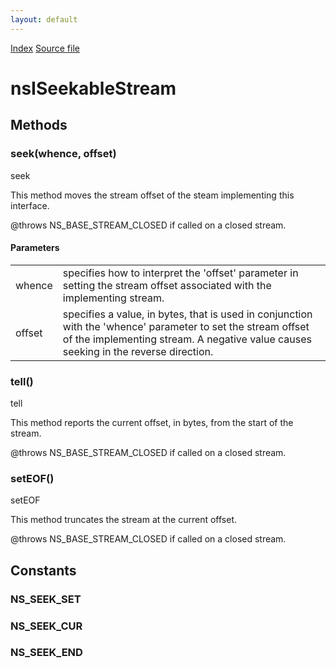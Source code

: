 ```yaml
---
layout: default
---
```

<div id='links'><a href="../index.html">Index</a>
<a href="http://dxr.mozilla.org/mozilla-central/source/xpcom/io/nsISeekableStream.idl">Source file</a>
</div>

# nsISeekableStream #

## Methods ##

### seek(whence, offset) ###
  
 seek  
  
 This method moves the stream offset of the steam implementing this  
 interface.  
  
      
  
  @throws NS_BASE_STREAM_CLOSED if called on a closed stream.  
  

#### Parameters ####

<table>

<tr>
<td>whence</td>
<td>specifies how to interpret the 'offset' parameter in  
                setting the stream offset associated with the implementing  
                stream.  
</td>
</tr>

<tr>
<td>offset</td>
<td>specifies a value, in bytes, that is used in conjunction  
                with the 'whence' parameter to set the stream offset of the   
                implementing stream.  A negative value causes seeking in   
                the reverse direction.  
</td>
</tr>

</table>

### tell() ###
  
 tell  
  
 This method reports the current offset, in bytes, from the start of the   
 stream.   
  
  @throws NS_BASE_STREAM_CLOSED if called on a closed stream.  
  

### setEOF() ###
  
 setEOF  
  
 This method truncates the stream at the current offset.  
  
  @throws NS_BASE_STREAM_CLOSED if called on a closed stream.  
  

## Constants ##

### NS_SEEK_SET ###

### NS_SEEK_CUR ###

### NS_SEEK_END ###
